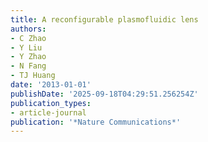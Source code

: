 ```yaml
---
title: A reconfigurable plasmofluidic lens
authors:
- C Zhao
- Y Liu
- Y Zhao
- N Fang
- TJ Huang
date: '2013-01-01'
publishDate: '2025-09-18T04:29:51.256254Z'
publication_types:
- article-journal
publication: '*Nature Communications*'
---
```


